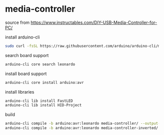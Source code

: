 # media-controller

source from https://www.instructables.com/DIY-USB-Media-Controller-for-PC/

install arduino-cli

```bash
sudo curl -fsSL https://raw.githubusercontent.com/arduino/arduino-cli/master/install.sh | sudo BINDIR=/usr/local/bin sh
```

search board support

```bash
arduino-cli core search leonardo
```

install board support

```bash
arduino-cli core install arduino:avr
```

install libraries

```bash
arduino-cli lib install FastLED
arduino-cli lib install HID-Project
```

build

```bash
arduino-cli compile -b arduino:avr:leonardo media-controller/ --output-dir ./build
arduino-cli compile -b arduino:avr:leonardo media-controller-inverted/ --output-dir ./build
```


